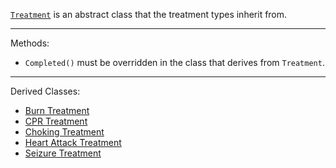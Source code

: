 [```Treatment```](https://github.com/CMotley8/First-Aid-Training/blob/fbd0b6dbcfd6fc0de5c2af9fdf740ab95b557441/Assets/Scripts/Treatment%20Type%20and%20Treatment%20Object%20Scripts/Treatment.cs) is an abstract class that the treatment types inherit from.

***

Methods:
- ```Completed()``` must be overridden in the class that derives from ```Treatment```.

***

Derived Classes:
- [Burn Treatment](Burn-Treatment)
- [CPR Treatment](CPR-Treatment)
- [Choking Treatment](Choking-Treatment)
- [Heart Attack Treatment](Heart-Attack-Treatment)
- [Seizure Treatment](Seizure-Treatment)
